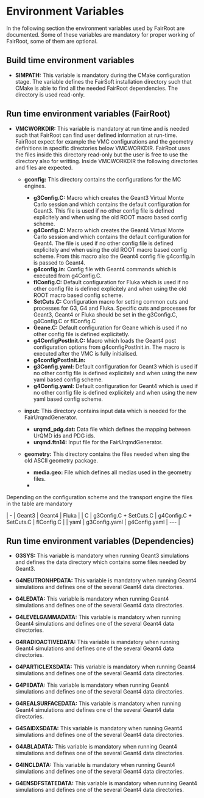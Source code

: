 # Environment Variables

In the following section the environment variables used by FairRoot are documented. Some of these variables are mandatory for proper working of
FairRoot, some of them are optional. 

## Build time environment variables

* **SIMPATH:** This variable is mandatory during the CMake configuration stage. The variable defines the FairSoft installation directory such that CMake
is able to find all the needed FairRoot dependencies. The directory is used read-only.

## Run time environment variables (FairRoot)

* **VMCWORKDIR:** This variable is mandatory at run time and is needed such that FairRoot can find user defined information at run-time. FairRoot expect for example the VMC configurations and the geometry definitions in specific directories below VMCWORKDIR. FairRoot uses the files inside this directory read-only but the user is free to use the directory also for writting. Inside VMCWORKDIR the following directories and files are expected.
  
     * **gconfig:** This directory contains the configurations for the MC engines.
         * **g3Config.C:** Macro which creates the Geant3 Virtual Monte Carlo session and which contains the default configuration for Geant3. This file is used if no other config file is defined explicitely and when using the old ROOT macro based config scheme.
         * **g4Config.C:** Macro which creates the Geant4 Virtual Monte Carlo session and which contains the default configuration for Geant4. The file is used if no other config file is defined explicitely and when using the old ROOT macro based config scheme. From this macro also the Geant4 config file g4config.in is passed to Geant4.
         * **g4config.in:** Config file with Geant4 commands which is executed from g4Config.C.
         * **flConfig.C:** Default configuration for Fluka which is used if no other config file is defined explicitely and when using the old ROOT macro based config scheme.
         * **SetCuts.C:** Configuration macro for setting common cuts and processes for G3, G4 and Fluka. Specific cuts and processes for Geant3, Geant4 or Fluka should be set in the g3Config.C, g4Config.C or flConfig.C
         * **Geane.C:** Default configuration for Geane which is used if no other config file is defined explicitetly.         
         * **g4ConfigPostInit.C:** Macro which loads the Geant4 post configuration options from g4configPostInit.in. The macro is executed after the VMC is fully initialised. 
         * **g4configPostInit.in:** 
         * **g3Config.yaml:** Default configuration for Geant3 which is used if no other config file is defined explicitely and when using the new yaml based config scheme.
         * **g4Config.yaml:** Default configuration for Geant4 which is used if no other config file is defined explicitely and when using the new yaml based config scheme.

     * **input:** This directory contains input data which is needed for the FairUrqmdGenerator.
         * **urqmd_pdg.dat:** Data file which defines the mapping between UrQMD ids and PDG ids.
         * **urqmd.ftn14:** Input file for the FairUrqmdGenerator.
     * **geometry:** This directory contains the files needed when sing the old ASCII geometry package.
         * **media.geo:** File which defines all medias used in the geometry files.
         *  
Depending on the configuration scheme and the transport engine the files in the table are mandatory


|  - | Geant3 | Geant4 | Fluka |
| C | g3Config.C + SetCuts.C | g4Config.C + SetCuts.C | flConfig.C |
| yaml | g3Config.yaml | g4Config.yaml | --- |

## Run time environment variables (Dependencies)

* **G3SYS:** This variable is mandatory when running Geant3 simulations and defines the data directory which contains some files needed by Geant3.

* **G4NEUTRONHPDATA:** This variable is mandatory when running Geant4 simulations and defines one of the several Geant4 data directories.
* **G4LEDATA:** This variable is mandatory when running Geant4 simulations and defines one of the several Geant4 data directories.
* **G4LEVELGAMMADATA:** This variable is mandatory when running Geant4 simulations and defines one of the several Geant4 data directories.
* **G4RADIOACTIVEDATA:** This variable is mandatory when running Geant4 simulations and defines one of the several Geant4 data directories.
* **G4PARTICLEXSDATA:** This variable is mandatory when running Geant4 simulations and defines one of the several Geant4 data directories.
* **G4PIIDATA:** This variable is mandatory when running Geant4 simulations and defines one of the several Geant4 data directories.
* **G4REALSURFACEDATA:** This variable is mandatory when running Geant4 simulations and defines one of the several Geant4 data directories. 
* **G4SAIDXSDATA:** This variable is mandatory when running Geant4 simulations and defines one of the several Geant4 data directories.
* **G4ABLADATA:** This variable is mandatory when running Geant4 simulations and defines one of the several Geant4 data directories. 
* **G4INCLDATA:** This variable is mandatory when running Geant4 simulations and defines one of the several Geant4 data directories.
* **G4ENSDFSTATEDATA:** This variable is mandatory when running Geant4 simulations and defines one of the several Geant4 data directories.

